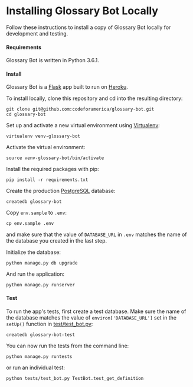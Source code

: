 # Installing Glossary Bot Locally

Follow these instructions to install a copy of Glossary Bot locally for development and testing.

#### Requirements

Glossary Bot is written in Python 3.6.1.

#### Install

Glossary Bot is a [Flask](http://flask.pocoo.org/) app built to run on [Heroku](https://heroku.com/).

To install locally, clone this repository and cd into the resulting directory:

```
git clone git@github.com:codeforamerica/glossary-bot.git
cd glossary-bot
```

Set up and activate a new virtual environment using [Virtualenv](https://github.com/codeforamerica/howto/blob/master/Python-Virtualenv.md):

```
virtualenv venv-glossary-bot
```

Activate the virtual environment:

```
source venv-glossary-bot/bin/activate
```

Install the required packages with pip:

```
pip install -r requirements.txt
```

Create the production [PostgreSQL](https://github.com/codeforamerica/howto/blob/master/PostgreSQL.md) database:

```
createdb glossary-bot
```

Copy `env.sample` to `.env`:

```
cp env.sample .env
```

and make sure that the value of `DATABASE_URL` in `.env` matches the name of the database you created in the last step.

Initialize the database:

```
python manage.py db upgrade
```

And run the application:

```
python manage.py runserver
```

#### Test

To run the app's tests, first create a test database. Make sure the name of the database matches the value of `environ['DATABASE_URL']` set in the `setUp()` function in [test/test_bot.py](https://github.com/codeforamerica/glossary-bot/blob/master/tests/test_bot.py):

```
createdb glossary-bot-test
```

You can now run the tests from the command line:

```
python manage.py runtests
```

or run an individual test:

```
python tests/test_bot.py TestBot.test_get_definition
```
